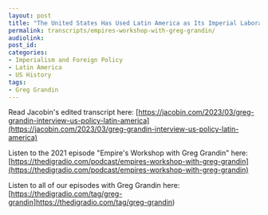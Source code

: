 ```yaml
---
layout: post
title: "The United States Has Used Latin America as Its Imperial Laboratory (with Greg Grandin)"
permalink: transcripts/empires-workshop-with-greg-grandin/
audiolink: 
post_id:
categories:
- Imperialism and Foreign Policy
- Latin America
- US History
tags: 
- Greg Grandin 
---
```


Read Jacobin's edited transcript here: [https://jacobin.com/2023/03/greg-grandin-interview-us-policy-latin-america](https://jacobin.com/2023/03/greg-grandin-interview-us-policy-latin-america)

Listen to the 2021 episode "Empire's Workshop with Greg Grandin" here: [https://thedigradio.com/podcast/empires-workshop-with-greg-grandin](https://thedigradio.com/podcast/empires-workshop-with-greg-grandin)

Listen to all of our episodes with Greg Grandin here: [https://thedigradio.com/tag/greg-grandin]https://thedigradio.com/tag/greg-grandin)
